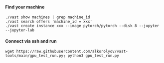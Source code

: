 #### Find your machine
```
./vast show machines | grep machine_id
./vast search offers 'machine_id = xxx'
./vast create instance xxx --image pytorch/pytorch --disk 8 --jupyter --jupyter-lab
```

#### Connect via ssh and run
```wget https://raw.githubusercontent.com/alkorolyov/vast-tools/main/gpu_test_run.py; python3 gpu_test_run.py```

